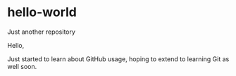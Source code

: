 # hello-world
Just another repository

Hello,

Just started to learn about GitHub usage, hoping to extend to learning Git as well soon.
